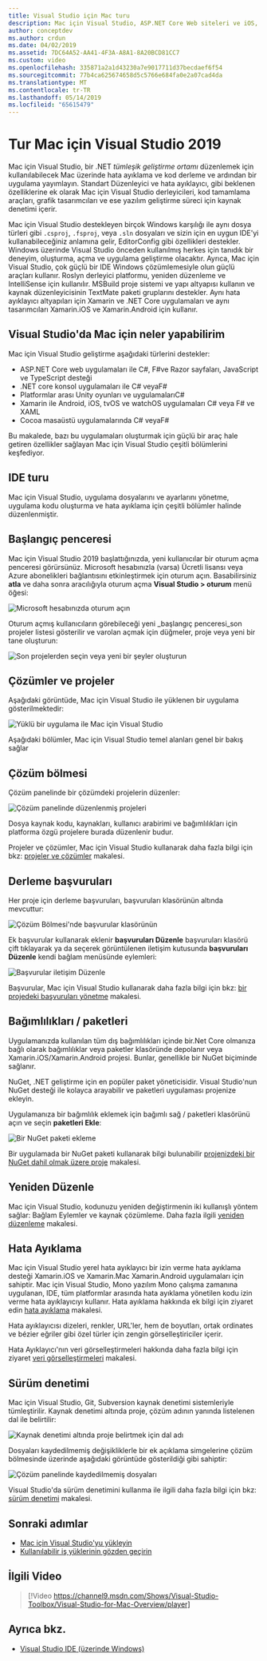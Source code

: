 ```yaml
---
title: Visual Studio için Mac turu
description: Mac için Visual Studio, ASP.NET Core Web siteleri ve iOS, Android, Mac ve Xamarin.Forms için Xamarin projeleri dahil olmak üzere, macOS üzerinde .NET uygulama derlemek için bir tümleşik geliştirme ortamı sağlar.
author: conceptdev
ms.author: crdun
ms.date: 04/02/2019
ms.assetid: 7DC64A52-AA41-4F3A-A8A1-8A20BCD81CC7
ms.custom: video
ms.openlocfilehash: 335871a2a1d43230a7e9017711d37becdaef6f54
ms.sourcegitcommit: 77b4ca625674658d5c5766e684fa0e2a07cad4da
ms.translationtype: MT
ms.contentlocale: tr-TR
ms.lasthandoff: 05/14/2019
ms.locfileid: "65615479"
---
```

# <a name="visual-studio-2019-for-mac-tour"></a>Tur Mac için Visual Studio 2019

Mac için Visual Studio, bir .NET _tümleşik geliştirme ortamı_ düzenlemek için kullanılabilecek Mac üzerinde hata ayıklama ve kod derleme ve ardından bir uygulama yayımlayın. Standart Düzenleyici ve hata ayıklayıcı, gibi beklenen özelliklerine ek olarak Mac için Visual Studio derleyicileri, kod tamamlama araçları, grafik tasarımcıları ve ese yazılım geliştirme süreci için kaynak denetimi içerir.

Mac için Visual Studio destekleyen birçok Windows karşılığı ile aynı dosya türleri gibi `.csproj`, `.fsproj`, veya `.sln` dosyaları ve sizin için en uygun IDE'yi kullanabileceğiniz anlamına gelir, EditorConfig gibi özellikleri destekler.
Windows üzerinde Visual Studio önceden kullanılmış herkes için tanıdık bir deneyim, oluşturma, açma ve uygulama geliştirme olacaktır. Ayrıca, Mac için Visual Studio, çok güçlü bir IDE Windows çözümlemesiyle olun güçlü araçları kullanır. Roslyn derleyici platformu, yeniden düzenleme ve IntelliSense için kullanılır. MSBuild proje sistemi ve yapı altyapısı kullanın ve kaynak düzenleyicisinin TextMate paketi gruplarını destekler. Aynı hata ayıklayıcı altyapıları için Xamarin ve .NET Core uygulamaları ve aynı tasarımcıları Xamarin.iOS ve Xamarin.Android için kullanır.

## <a name="what-can-i-do-in-visual-studio-for-mac"></a>Visual Studio'da Mac için neler yapabilirim

Mac için Visual Studio geliştirme aşağıdaki türlerini destekler:

- ASP.NET Core web uygulamaları ile C#, F#ve Razor sayfaları, JavaScript ve TypeScript desteği
- .NET core konsol uygulamaları ile C# veyaF#
- Platformlar arası Unity oyunları ve uygulamalarıC#
- Xamarin ile Android, iOS, tvOS ve watchOS uygulamaları C# veya F# ve XAML
- Cocoa masaüstü uygulamalarında C# veyaF#

Bu makalede, bazı bu uygulamaları oluşturmak için güçlü bir araç hale getiren özellikler sağlayan Mac için Visual Studio çeşitli bölümlerini keşfediyor.

## <a name="ide-tour"></a>IDE turu

Mac için Visual Studio, uygulama dosyalarını ve ayarlarını yönetme, uygulama kodu oluşturma ve hata ayıklama için çeşitli bölümler halinde düzenlenmiştir.

## <a name="start-window"></a>Başlangıç penceresi

Mac için Visual Studio 2019 başlattığınızda, yeni kullanıcılar bir oturum açma penceresi görürsünüz. Microsoft hesabınızla (varsa) Ücretli lisansı veya Azure abonelikleri bağlantısını etkinleştirmek için oturum açın. Basabilirsiniz **atla** ve daha sonra aracılığıyla oturum açma **Visual Studio > oturum** menü öğesi:

![Microsoft hesabınızda oturum açın](media/ide-tour-2019-start-signin.png)

Oturum açmış kullanıcıların görebileceği yeni _başlangıç penceresi_son projeler listesi gösterilir ve varolan açmak için düğmeler, proje veya yeni bir tane oluşturun:

![Son projelerden seçin veya yeni bir şeyler oluşturun](media/ide-tour-2019-start-projects.png)

## <a name="solutions-and-projects"></a>Çözümler ve projeler

Aşağıdaki görüntüde, Mac için Visual Studio ile yüklenen bir uygulama gösterilmektedir:

![Yüklü bir uygulama ile Mac için Visual Studio](media/ide-tour-image17.png)

Aşağıdaki bölümler, Mac için Visual Studio temel alanları genel bir bakış sağlar

## <a name="solution-pad"></a>Çözüm bölmesi

Çözüm panelinde bir çözümdeki projelerin düzenler:

![Çözüm panelinde düzenlenmiş projeleri](media/ide-tour-image18.png)

Dosya kaynak kodu, kaynakları, kullanıcı arabirimi ve bağımlılıkları için platforma özgü projelere burada düzenlenir budur.

Projeler ve çözümler, Mac için Visual Studio kullanarak daha fazla bilgi için bkz: [projeler ve çözümler](/visualstudio/mac/projects-and-solutions) makalesi.

## <a name="assembly-references"></a>Derleme başvuruları

Her proje için derleme başvuruları, başvuruları klasörünün altında mevcuttur:

![Çözüm Bölmesi'nde başvurular klasörünün](media/ide-tour-image19.png)

Ek başvurular kullanarak eklenir **başvuruları Düzenle** başvuruları klasörü çift tıklayarak ya da seçerek görüntülenen iletişim kutusunda **başvuruları Düzenle** kendi bağlam menüsünde eylemleri:

![Başvurular iletişim Düzenle](media/ide-tour-image20.png)

Başvurular, Mac için Visual Studio kullanarak daha fazla bilgi için bkz: [bir projedeki başvuruları yönetme](/visualstudio/mac/managing-references-in-a-project) makalesi.

## <a name="dependencies--packages"></a>Bağımlılıkları / paketleri

Uygulamanızda kullanılan tüm dış bağımlılıkları içinde bir.Net Core olmanıza bağlı olarak bağımlılıklar veya paketler klasöründe depolanır veya Xamarin.iOS/Xamarin.Android projesi. Bunlar, genellikle bir NuGet biçiminde sağlanır.

NuGet, .NET geliştirme için en popüler paket yöneticisidir. Visual Studio'nun NuGet desteği ile kolayca arayabilir ve paketleri uygulaması projenize ekleyin.

Uygulamanıza bir bağımlılık eklemek için bağımlı sağ / paketleri klasörünü açın ve seçin **paketleri Ekle**:

![Bir NuGet paketi ekleme](media/ide-tour-image21.png)

Bir uygulamada bir NuGet paketi kullanarak bilgi bulunabilir [projenizdeki bir NuGet dahil olmak üzere proje](/visualstudio/mac/nuget-walkthrough) makalesi.

## <a name="refactoring"></a>Yeniden Düzenle

Mac için Visual Studio, kodunuzu yeniden değiştirmenin iki kullanışlı yöntem sağlar: Bağlam Eylemler ve kaynak çözümleme. Daha fazla ilgili [yeniden düzenleme](/visualstudio/mac/refactoring) makalesi.

## <a name="debugging"></a>Hata Ayıklama

Mac için Visual Studio yerel hata ayıklayıcı bir izin verme hata ayıklama desteği Xamarin.iOS ve Xamarin.Mac Xamarin.Android uygulamaları için sahiptir. Mac için Visual Studio, Mono yazılım Mono çalışma zamanına uygulanan, IDE, tüm platformlar arasında hata ayıklama yönetilen kodu izin verme hata ayıklayıcıyı kullanır. Hata ayıklama hakkında ek bilgi için ziyaret edin [hata ayıklama](/visualstudio/mac/debugging) makalesi.

Hata ayıklayıcısı dizeleri, renkler, URL'ler, hem de boyutları, ortak ordinates ve bézier eğriler gibi özel türler için zengin görselleştiriciler içerir.

Hata Ayıklayıcı'nın veri görselleştirmeleri hakkında daha fazla bilgi için ziyaret [veri görselleştirmeleri](/visualstudio/mac/data-visualizations) makalesi.

## <a name="version-control"></a>Sürüm denetimi

Mac için Visual Studio, Git, Subversion kaynak denetimi sistemleriyle tümleştirilir. Kaynak denetimi altında proje, çözüm adının yanında listelenen dal ile belirtilir:

![Kaynak denetimi altında proje belirtmek için dal adı](media/ide-tour-image22.png)

Dosyaları kaydedilmemiş değişikliklerle bir ek açıklama simgelerine çözüm bölmesinde üzerinde aşağıdaki görüntüde gösterildiği gibi sahiptir:

![Çözüm panelinde kaydedilmemiş dosyaları](media/ide-tour-image23.png)

Visual Studio'da sürüm denetimini kullanma ile ilgili daha fazla bilgi için bkz: [sürüm denetimi](/visualstudio/mac/version-control) makalesi.

## <a name="next-steps"></a>Sonraki adımlar

- [Mac için Visual Studio'yu yükleyin](installation.md)
- [Kullanılabilir iş yüklerinin gözden geçirin](workloads.md)

## <a name="related-video"></a>İlgili Video

> [!Video https://channel9.msdn.com/Shows/Visual-Studio-Toolbox/Visual-Studio-for-Mac-Overview/player]

## <a name="see-also"></a>Ayrıca bkz.

- [Visual Studio IDE (üzerinde Windows)](/visualstudio/ide/visual-studio-ide)
